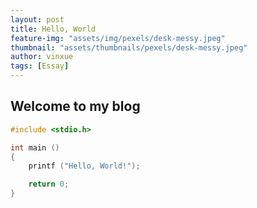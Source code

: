 ```yaml
---
layout: post
title: Hello, World
feature-img: "assets/img/pexels/desk-messy.jpeg"
thumbnail: "assets/thumbnails/pexels/desk-messy.jpeg"
author: vinxue
tags: [Essay]
---
```


## Welcome to my blog


```c
#include <stdio.h>

int main ()
{
    printf ("Hello, World!");

    return 0;
}
```
